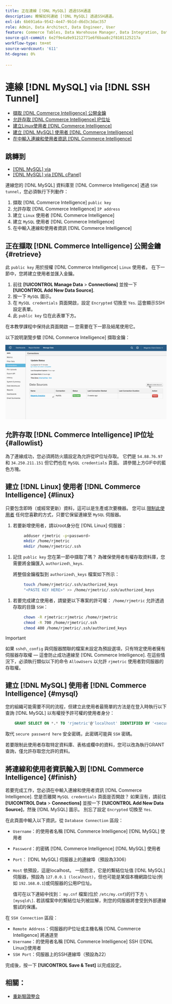 ```yaml
---
title: 正在連線 [!DNL MySQL] 透過SSH通道
description: 瞭解如何連結 [!DNL MySQL] 透過SSH通道。
exl-id: 6b691a6a-9542-4e47-9b1d-d6d3c3dac357
role: Admin, Data Architect, Data Engineer, User
feature: Commerce Tables, Data Warehouse Manager, Data Integration, Data Import/Export, SQL Report Builder
source-git-commit: 6e2f9e4a9e91212771e6f6baa8c2f8101125217a
workflow-type: tm+mt
source-wordcount: '611'
ht-degree: 0%

---
```


# 連線 [!DNL MySQL] via [!DNL SSH Tunnel]

* [擷取 [!DNL Commerce Intelligence] 公開金鑰](#retrieve)
* [允許存取 [!DNL Commerce Intelligence] IP位址](#allowlist)
* [建立Linux使用者 [!DNL Commerce Intelligence]](#linux)
* [建立 [!DNL MySQL] 使用者 [!DNL Commerce Intelligence]](#mysql)
* [在中輸入連線和使用者資訊 [!DNL Commerce Intelligence]](#finish)

## 跳轉到

* [[!DNL MySQL] via ](../integrations/mysql-via-a-direct-connection.md)
* [[!DNL MySQL] via [!DNL cPanel]](../integrations/mysql-via-cpanel.md)

連線您的 [!DNL MySQL] 資料庫至 [!DNL Commerce Intelligence] 透過 `SSH tunnel`，您必須執行下列動作：

1. 擷取 [!DNL Commerce Intelligence] `public key`
1. 允許存取 [!DNL Commerce Intelligence] `IP address`
1. 建立 `Linux` 使用者 [!DNL Commerce Intelligence]
1. 建立 `MySQL` 使用者 [!DNL Commerce Intelligence]
1. 在中輸入連線和使用者資訊 [!DNL Commerce Intelligence]


## 正在擷取 [!DNL Commerce Intelligence] 公開金鑰 {#retrieve}

此 `public key` 用於授權 [!DNL Commerce Intelligence] `Linux` 使用者。 在下一節中，您將建立使用者並匯入金鑰。

1. 前往 **[!UICONTROL Manage Data** > **Connections]** 並按一下 **[!UICONTROL Add New Data Source]**.
1. 按一下 `MySQL` 圖示。
1. 在 `MySQL credentials` 頁面開啟，設定 `Encrypted` 切換至 `Yes`. 這會顯示SSH設定表單。
1. 此 `public key` 位在此表單下方。

在本教學課程中保持此頁面開啟 — 您需要在下一節及結尾使用它。

以下說明瀏覽步驟 [!DNL Commerce Intelligence] 擷取金鑰：

![](../../../assets/MySQL_SSH.gif)<!--{: width="770"}-->

## 允許存取 [!DNL Commerce Intelligence] IP位址 {#allowlist}

為了連線成功，您必須將防火牆設定為允許從IP位址存取。 它們是 `54.88.76.97` 和 `34.250.211.151` 但它們也在 `MySQL credentials` 頁面。 請參閱上方GIF中的藍色方塊。

## 建立 [!DNL Linux] 使用者 [!DNL Commerce Intelligence] {#linux}

只要包含即時（或經常更新）資料，這可以是生產或次要機器。 您可以 [限制此使用者](../../../administrator/account-management/restrict-db-access.md) 任何您喜歡的方式，只要它保留連線至 `MySQL` 伺服器。

1. 若要新增使用者，請以root身分在 [!DNL Linux] 伺服器：

```bash
        adduser rjmetric -p<password>
        mkdir /home/rjmetric
        mkdir /home/rjmetric/.ssh
```

1. 記住 `public key` 您在第一節中擷取了嗎？ 為確保使用者有權存取資料庫，您需要將金鑰匯入 `authorized\_keys`.

   將整個金鑰複製到 `authorized\_keys` 檔案如下所示：

```bash
        touch /home/rjmetric/.ssh/authorized_keys
        "<PASTE KEY HERE>" >> /home/rjmetric/.ssh/authorized_keys
```

1. 若要完成建立使用者，請變更以下專案的許可權： `/home/rjmetric` 允許透過存取的目錄 `SSH`：

```bash
        chown -R rjmetric:rjmetric /home/rjmetric
        chmod -R 700 /home/rjmetric/.ssh
        chmod 400 /home/rjmetric/.ssh/authorized_keys
```

>[!IMPORTANT]
>
>如果 `sshd\_config` 與伺服器關聯的檔案未設定為預設選項，只有特定使用者擁有伺服器存取權 — 這會防止成功連線至 [!DNL Commerce Intelligence]. 在這些情況下，必須執行類似以下的命令 `AllowUsers` 以允許 `rjmetric` 使用者對伺服器的存取權。

## 建立 [!DNL MySQL] 使用者 [!DNL Commerce Intelligence] {#mysql}

您的組織可能需要不同的流程，但建立此使用者最簡單的方法是在登入時執行以下查詢 [!DNL MySQL] 以有權授予許可權的使用者身分：

```sql
    GRANT SELECT ON *.* TO 'rjmetric'@'localhost' IDENTIFIED BY '<secure password here>';
```

取代 `secure password here` 安全密碼，此密碼可能與 `SSH` 密碼。

若要限制此使用者存取特定資料庫、表格或欄中的資料，您可以改為執行GRANT查詢，僅允許存取您允許的資料。

## 將連線和使用者資訊輸入到 [!DNL Commerce Intelligence] {#finish}

若要完成工作，您必須在中輸入連線和使用者資訊 [!DNL Commerce Intelligence]. 您是否離開 `MySQL credentials` 頁面是否開啟？ 如果沒有，請前往 **[!UICONTROL Data** > **Connections]** 並按一下 **[!UICONTROL Add New Data Source]**，然後 [!DNL MySQL] 圖示。 別忘了設定 `Encrypted` 切換至 `Yes`.

在此頁面中輸入以下資訊，從 `Database Connection` 區段：

* `Username`：的使用者名稱 [!DNL Commerce Intelligence] [!DNL MySQL] 使用者
* `Password`：的密碼 [!DNL Commerce Intelligence] [!DNL MySQL] 使用者
* `Port`： [!DNL MySQL] 伺服器上的連線埠（預設為3306）
* `Host` 依預設，這是localhost。 一般而言，它是的繫結位址值 [!DNL MySQL] 伺服器，預設為 `127.0.0.1 (localhost)`，但也可能是某個本機網路位址(例如 `192.168.0.1`)或伺服器的公用IP位址。

  值可在以下連結中找到： `my.cnf` 檔案(位於 `/etc/my.cnf`)的行下方 `\[mysqld\]`. 若該檔案中的繫結位址列被註解，則您的伺服器將會受到外部連線嘗試的保護。

在 `SSH Connection` 區段：

* `Remote Address`：伺服器的IP位址或主機名稱 [!DNL Commerce Intelligence] 將通道至
* `Username`：的使用者名稱 [!DNL Commerce Intelligence] SSH ([!DNL Linux])使用者
* `SSH Port`：伺服器上的SSH連線埠（預設為22）

完成後，按一下 **[!UICONTROL Save & Test]** 以完成設定。

## 相關：

* [重新驗證整合](https://experienceleague.adobe.com/docs/commerce-knowledge-base/kb/how-to/mbi-reauthenticating-integrations.html)
